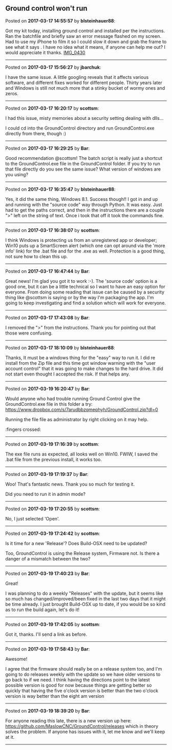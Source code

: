 ## Ground control won't run
Posted on **2017-03-17 14:55:57** by **blsteinhauer88**:

Got my kit today, installing ground control  and installed per the instructions. Ran the batchfile and briefly saw an error message flashed on my screen. Had to use my iPhone to film it so I could slow it down and grab the frame to see what it says .  I have no idea what it means, if anyone can help me out? I would appreciate it thanks.  [IMG_0430](/images/90/jt/90jt_img_0430.png.jpg)

---

Posted on **2017-03-17 15:56:27** by **jbarchuk**:

I have the same issue. A little googling reveals that it affects various software, and different fixes worked for different people. Thirty years later and Windows is still not much more that a stinky bucket of wormy ones and zeros.

---

Posted on **2017-03-17 16:20:17** by **scottsm**:

I had this issue, misty memories about a security setting dealing with dlls... 

 I could cd into the GroundControl directory and run GroundControl.exe directly from there, though :)

---

Posted on **2017-03-17 16:29:25** by **Bar**:

Good recommendation @scottsm! The batch script is really just a shortcut to the GroundControl.exe file in the GroundControl folder. If you try to run that file directly do you see the same issue? What version of windows are you using?

---

Posted on **2017-03-17 16:35:47** by **blsteinhauer88**:

Yes, it did the same thing, Windows 8.1.  Success though!!  I got in and up and running with the "source code" way through Python.  It was easy.  Just had to get the paths correct, and then in the instructions there are a couple ">" left on the string of text.  Once i took that off it took the commands fine.

---

Posted on **2017-03-17 16:38:07** by **scottsm**:

I think Windows is protecting us from an unregistered app or developer; Win10 puts up a SmartScreen alert (which one can opt around via the 'more info' link) for the .bat file and for the .exe as well. Protection is a good thing, not sure how to clean this up.

---

Posted on **2017-03-17 16:47:44** by **Bar**:

Great news! I'm glad you got it to work :-). The 'source code' option is a good one, but it can be a little technical so I want to have an easy option for everyone. From doing some reading that issue can be caused by a security thing like @scottsm is saying or by the way I'm packaging the app. I'm going to keep investigating and find a solution which will work for everyone.

---

Posted on **2017-03-17 17:43:08** by **Bar**:

I removed the ">" from the instructions. Thank you for pointing out that those were confusing.

---

Posted on **2017-03-17 18:10:09** by **blsteinhauer88**:

Thanks, It must be a windows thing for the "easy" way to run it.  I did re install from the Zip file and this time got window warning with the "user account control" that it was going to make changes to the hard drive.  It did not start even thought I accepted the risk.  If that helps any.

---

Posted on **2017-03-19 16:20:47** by **Bar**:

Would anyone who had trouble running Ground Control give the GroundControl.exe file in this folder a try: https://www.dropbox.com/s/7arudbbzqmephyh/GroundControl.zip?dl=0 



Running the file file as administrator by right clicking on it may help.



:fingers crossed:

---

Posted on **2017-03-19 17:16:39** by **scottsm**:

The exe file runs as expected, all looks well on Win10. FWIW, I saved the .bat file from the previous install, it works too.

---

Posted on **2017-03-19 17:19:37** by **Bar**:

Woo! That's fantastic news. Thank you so much for testing it.



Did you need to run it in admin mode?

---

Posted on **2017-03-19 17:20:55** by **scottsm**:

No, I just selected 'Open'.

---

Posted on **2017-03-19 17:24:42** by **scottsm**:

Is it time for a new 'Release'? Does Build-OSX need to be updated? 

Too, GroundControl is using the Release system, Firmware not. Is there a danger of a mismatch between the two?

---

Posted on **2017-03-19 17:40:23** by **Bar**:

Great!



I was planning to do a weekly "Releases" with the update, but it seems like so much has changed/improved/been fixed in the last two days that it might be time already. I just brought Build-OSX up to date, if you would be so kind as to run the build again, let's do it!

---

Posted on **2017-03-19 17:42:05** by **scottsm**:

Got it, thanks. I'll send a link as before.

---

Posted on **2017-03-19 17:58:43** by **Bar**:

Awesome!



I agree that the firmware should really be on a release system too, and I'm going to do releases weekly with the update so we have older versions to go back to if we need.  I think having the directions point to the latest possible version is good for now because things are getting better so quickly that having the five o'clock version is better than the two o'clock version is way better than the eight am version

---

Posted on **2017-03-19 18:39:20** by **Bar**:

For anyone reading this late, there is a new version up here: https://github.com/MaslowCNC/GroundControl/releases which in theory solves the problem. If anyone has issues with it, let me know and we'll keep at it.

---

